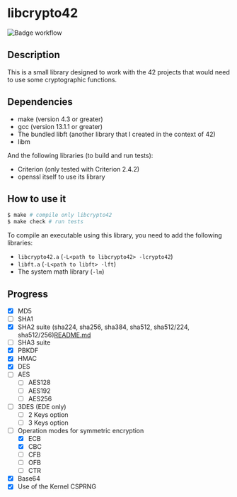 # libcrypto42

![Badge workflow](https://github.com/PatateDu609/libcrypto42/actions/workflows/tests.yml/badge.svg)

## Description

This is a small library designed to work with the 42 projects that would need to use some cryptographic functions.

## Dependencies

+ make (version 4.3 or greater)
+ gcc (version 13.1.1 or greater)
+ The bundled libft (another library that I created in the context of 42)
+ libm

And the following libraries (to build and run tests):

+ Criterion (only tested with Criterion 2.4.2)
+ openssl itself to use its library

## How to use it

```bash
$ make # compile only libcrypto42
$ make check # run tests
```

To compile an executable using this library, you need to add the following libraries:

+ `libcrypto42.a` (`-L<path to libcrypto42> -lcrypto42`)
+ `libft.a` (`-L<path to libft> -lft`)
+ The system math library (`-lm`)

## Progress

+ [x] MD5
+ [ ] SHA1
+ [x] SHA2 suite (sha224, sha256, sha384, sha512, sha512/224, sha512/256)[README.md](README.md)
+ [ ] SHA3 suite
+ [x] PBKDF
+ [x] HMAC
+ [x] DES
+ [ ] AES
    + [ ] AES128
    + [ ] AES192
    + [ ] AES256
+ [ ] 3DES (EDE only)
    + [ ] 2 Keys option
    + [ ] 3 Keys option
+ [ ] Operation modes for symmetric encryption
    + [x] ECB
    + [x] CBC
    + [ ] CFB
    + [ ] OFB
    + [ ] CTR
+ [x] Base64
+ [x] Use of the Kernel CSPRNG
